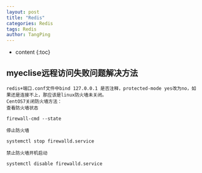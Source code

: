 ```yaml
---
layout: post
title: "Redis"
categories: Redis
tags: Redis
author: TangPing
---
```

* content
{:toc}
## myeclise远程访问失败问题解决方法
	redis+端口.conf文件中bind 127.0.0.1 是否注释，protected-mode yes改为no，如果还是连接不上，那应该是linux防火墙未关闭。
	CentOS7关闭防火墙方法：
	查看防火墙状态

	firewall-cmd --state

	停止防火墙

	systemctl stop firewalld.service

	禁止防火墙开机启动

	systemctl disable firewalld.service
